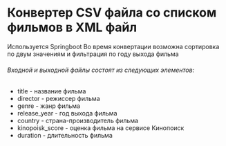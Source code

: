 # Конвертер CSV файла со списком фильмов в XML файл
Используется Springboot
Во время конвертации возможна сортировка по двум значениям и фильтрация по году выхода фильма

###### Входной и выходной файлы состоят из следующих элементов:
* title - название фильма
* director - режиссер фильма
* genre - жанр фильма
* release_year - год выхода фильма
* country - страна-производитель фильма
* kinopoisk_score - оценка фильма на сервисе Кинопоиск
* duration - длительность фильма